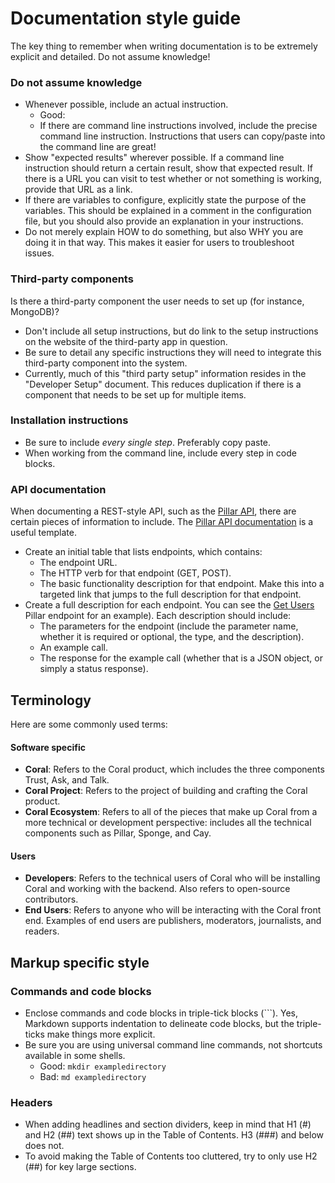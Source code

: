 # Documentation style guide

The key thing to remember when writing documentation is to be extremely explicit and detailed. Do not assume knowledge!

### Do not assume knowledge

* Whenever possible, include an actual instruction.
    * Good:
    * If there are command line instructions involved, include the precise command line instruction. Instructions that users can copy/paste into the command line are great!
* Show "expected results" wherever possible. If a command line instruction should return a certain result, show that expected result. If there is a URL you can visit to test whether or not something is working, provide that URL as a link.
* If there are variables to configure, explicitly state the purpose of the variables. This should be explained in a comment in the configuration file, but you should also provide an explanation in your instructions.
* Do not merely explain HOW to do something, but also WHY you are doing it in that way. This makes it easier for users to troubleshoot issues.

### Third-party components

Is there a third-party component the user needs to set up (for instance, MongoDB)?

* Don't include all setup instructions, but do link to the setup instructions on the website of the third-party app in question.
* Be sure to detail any specific instructions they will need to integrate this third-party component into the system.
* Currently, much of this "third party setup" information resides in the "Developer Setup" document. This reduces duplication if there is a component that needs to be set up for multiple items.

### Installation instructions

* Be sure to include _every single step_. Preferably copy paste.
* When working from the command line, include every step in code blocks.

### API documentation

When documenting a REST-style API, such as the [Pillar API](../../pillar/api), there are certain pieces of information to include. The [Pillar API documentation](../../pillar/api) is a useful template.

* Create an initial table that lists endpoints, which contains:
    * The endpoint URL.
    * The HTTP verb for that endpoint (GET, POST).
    * The basic functionality description for that endpoint. Make this into a targeted link that jumps to the full description for that endpoint.
* Create a full description for each endpoint. You can see the [Get Users](../../pillar/api/#get-users) Pillar endpoint for an example). Each description should include:
    * The parameters for the endpoint (include the parameter name, whether it is required or optional, the type, and the description).
    * An example call.
    * The response for the example call (whether that is a JSON object, or simply a status response).

## Terminology

Here are some commonly used terms:

#### Software specific
* **Coral**: Refers to the Coral product, which includes the three components Trust, Ask, and Talk.
* **Coral Project**: Refers to the project of building and crafting the Coral product.
* **Coral Ecosystem**: Refers to all of the pieces that make up Coral from a more technical or development perspective: includes all the technical components such as Pillar, Sponge, and Cay.

#### Users

* **Developers**: Refers to the technical users of Coral who will be installing Coral and working with the backend. Also refers to open-source contributors.
* **End Users**: Refers to anyone who will be interacting with the Coral front end. Examples of end users are publishers, moderators, journalists, and readers.

## Markup specific style

### Commands and code blocks

* Enclose commands and code blocks in triple-tick blocks (```). Yes, Markdown supports indentation to delineate code blocks, but the triple-ticks make things more explicit.
* Be sure you are using universal command line commands, not shortcuts available in some shells.
    * Good: `mkdir exampledirectory`
    * Bad: `md exampledirectory`

### Headers
* When adding headlines and section dividers, keep in mind that H1 (#) and H2 (##) text shows up in the Table of Contents. H3 (###) and below does not.
* To avoid making the Table of Contents too cluttered, try to only use H2 (##) for key large sections.
